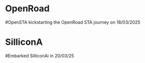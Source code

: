 # OpenRoad
#OpenSTA
kickstarting the OpenRoad STA journey on 18/03/2025
# SilliconA
#Embarked SilliconAi in 20/03/25
